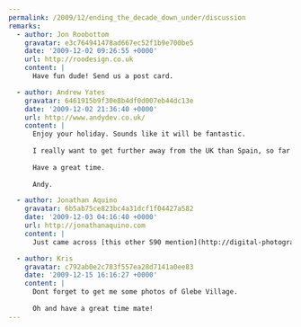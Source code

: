 ```yaml
---
permalink: /2009/12/ending_the_decade_down_under/discussion
remarks:
  - author: Jon Roobottom
    gravatar: e3c764941478ad667ec52f1b9e700be5
    date: '2009-12-02 09:26:55 +0000'
    url: http://roodesign.co.uk
    content: |
      Have fun dude! Send us a post card.

  - author: Andrew Yates
    gravatar: 6461915b9f30e8b4df0d007eb44dc13e
    date: '2009-12-02 21:36:40 +0000'
    url: http://www.andydev.co.uk/
    content: |
      Enjoy your holiday. Sounds like it will be fantastic.
      
      I really want to get further away from the UK than Spain, so far I am yet to manage it. Hoping that the saving that I have been doing means by this time next year I would of made it past that barrier I haven't crossed yet.
      
      Have a great time.
      
      Andy.

  - author: Jonathan Aquino
    gravatar: 6b5ab75ce823bc4a31dcf1f04427a582
    date: '2009-12-03 04:16:40 +0000'
    url: http://jonathanaquino.com
    content: |
      Just came across [this other S90 mention](http://digital-photography-school.com/top-20-popular-point-and-shoot-digital-cameras)

  - author: Kris
    gravatar: c792ab0e2c783f557ea28d7141a0ee83
    date: '2009-12-15 16:16:27 +0000'
    content: |
      Dont forget to get me some photos of Glebe Village.
      
      Oh and have a great time mate!
---
```

